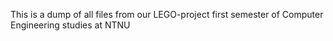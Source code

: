 This is a dump of all files from our LEGO-project first semester of Computer Engineering studies at NTNU

